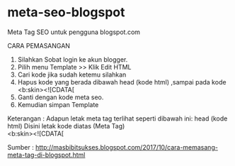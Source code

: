 # meta-seo-blogspot
Meta Tag SEO untuk pengguna blogspot.com

CARA PEMASANGAN
1. Silahkan Sobat login ke akun blogger.
2. Pilih menu Template >> Klik Edit HTML
3. Cari kode <head> jika sudah ketemu silahkan 
4. Hapus kode yang berada dibawah head (kode html) ,sampai pada kode <b:skin><![CDATA[
5. Ganti dengan kode meta seo.
6. Kemudian simpan Template

Keterangan :
Adapun letak meta tag terlihat seperti dibawah ini:
head (kode html)
Disini letak kode diatas (Meta Tag)<br/>
<b:skin><![CDATA[


Sumber : http://masbibitsukses.blogspot.com/2017/10/cara-memasang-meta-tag-di-blogspot.html
